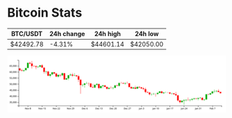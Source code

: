 # Bitcoin Stats

BTC/USDT|24h change|24h high|24h low|
|---|---|---|---|
|$42492.78|-4.31%|$44601.14|$42050.00|

<img src="./chart.svg">
